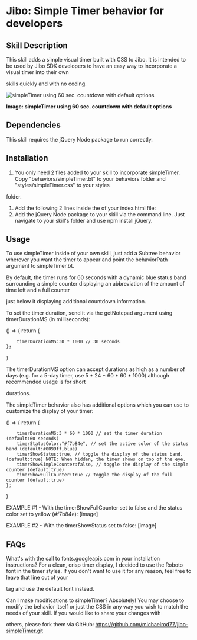 # Jibo: Simple Timer behavior for developers

## Skill Description

This skill adds a simple visual timer built with CSS to Jibo. It is intended to be used by Jibo SDK developers to have an easy way to incorporate a visual timer into their own

skills quickly and with no coding.

![simpleTimer using 60 sec. countdown with default options](https://cloud.githubusercontent.com/assets/3519552/14385649/f17aedf8-fd77-11e5-882b-6eed719a0e16.jpg)

**Image: simpleTimer using 60 sec. countdown with default options**

## Dependencies

This skill requires the jQuery Node package to run correctly.

## Installation

1. You only need 2 files added to your skill to incorporate simpleTimer.  Copy "behaviors/simpleTimer.bt" to your behaviors folder and "styles/simpleTimer.css" to your styles

folder.
1. Add the following 2 lines inside the <head> of your index.html file:
    <link rel="stylesheet" type="text/css" href="styles/simpleTimer.css" />
    <link href='https://fonts.googleapis.com/css?family=Roboto:300,100' rel='stylesheet' type='text/css'>
3. Add the jQuery Node package to your skill via the command line. Just navigate to your skill's folder and use npm install jQuery.

## Usage

To use simpleTimer inside of your own skill, just add a Subtree behavior wherever you want the timer to appear and point the behaviorPath argument to simpleTimer.bt.

By default, the timer runs for 60 seconds with a dynamic blue status band surrounding a simple counter displaying an abbreviation of the amount of time left and a full counter

just below it displaying additional countdown information.

To set the timer duration, send it via the getNotepad argument using timerDurationMS (in milliseconds):

() => {
	return {

		timerDurationMS:30 * 1000 // 30 seconds
	};

}

The timerDurationMS option can accept durations as high as a number of days (e.g. for a 5-day timer, use 5 * 24 * 60 * 60 * 1000) although recommended usage is for short

durations.

The simpleTimer behavior also has additional options which you can use to customize the display of your timer:

() => {
	return {

		timerDurationMS:3 * 60 * 1000 // set the timer duration (default:60 seconds)
		timerStatusColor:"#f7b84e", // set the active color of the status band (default:#0099ff,blue)
		timerShowStatus:true, // toggle the display of the status band. (default:true) NOTE: When hidden, the timer shows on top of the eye.
		timerShowSimpleCounter:false, // toggle the display of the simple counter (default:true)
		timerShowFullCounter:true // toggle the display of the full counter (default:true)
	};

}

EXAMPLE #1 - With the timerShowFullCounter set to false and the status color set to yellow (#f7b84e):
[image]

EXAMPLE #2 - With the timerShowStatus set to false:
[image]

## FAQs

What's with the call to fonts.googleapis.com in your installation instructions?
For a clean, crisp timer display, I decided to use the Roboto font in the timer styles. If you don't want to use it for any reason, feel free to leave that line out of your

<head> tag and use the default font instead.

Can I make modifications to simpleTimer?
Absolutely! You may choose to modify the behavior itself or just the CSS in any way you wish to match the needs of your skill.  If you would like to share your changes with

others, please fork them via GitHub: https://github.com/michaelrod77/jibo-simpleTimer.git
